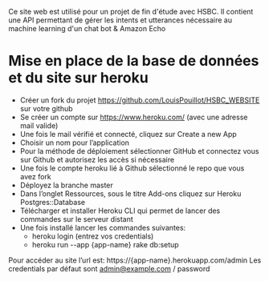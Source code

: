 Ce site web est utilisé pour un projet de fin d'étude avec HSBC.
Il contient une API permettant de gérer les intents et utterances nécessaire au machine learning d'un chat bot & Amazon Echo


# Mise en place de la base de données et du site sur heroku

* Créer un fork du projet https://github.com/LouisPouillot/HSBC_WEBSITE sur votre github
* Se créer un compte sur https://www.heroku.com/ (avec une adresse mail valide)
* Une fois le mail vérifié et connecté, cliquez sur Create a new App
* Choisir un nom pour l’application
* Pour la méthode de déploiement sélectionner GitHub et connectez vous sur Github et autorisez les accès si nécessaire
* Une fois le compte heroku lié à Github sélectionné le repo que vous avez fork
* Déployez la branche master
* Dans l’onglet Ressources, sous le titre Add-ons cliquez sur Heroku Postgres::Database
* Télécharger et installer Heroku CLI qui permet de lancer des commandes sur le serveur distant
* Une fois installé lancer les commandes suivantes:
	* heroku login (entrez vos credentials)
	* heroku run --app {app-name} rake db:setup

Pour accéder au site l’url est: https://{app-name}.herokuapp.com/admin
Les credentials par défaut sont admin@example.com / password

